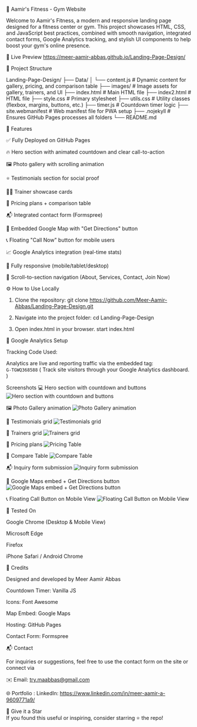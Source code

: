 💪 Aamir's Fitness - Gym Website

Welcome to Aamir's Fitness, a modern and responsive landing page designed for a fitness center or gym. This project showcases HTML, CSS, and JavaScript best practices, combined with smooth navigation, integrated contact forms, Google Analytics tracking, and stylish UI components to help boost your gym's online presence.

📌 Live Preview
https://meer-aamir-abbas.github.io/Landing-Page-Design/

📂 Project Structure

Landing-Page-Design/
├── Data/
│   └── content.js             # Dynamic content for gallery, pricing, and comparison table
├── images/                   # Image assets for gallery, trainers, and UI
├── index.html                # Main HTML file
├── index2.html               # HTML file
├── style.css                 # Primary stylesheet
├── utils.css                 # Utility classes (flexbox, margins, buttons, etc.)
├── timer.js                  # Countdown timer logic
├── site.webmanifest          # Web manifest file for PWA setup
├── .nojekyll                 # Ensures GitHub Pages processes all folders
└── README.md 

🚀 Features

✅ Fully Deployed on GitHub Pages

🔥 Hero section with animated countdown and clear call-to-action

🖼️ Photo gallery with scrolling animation

⭐ Testimonials section for social proof

🏋️‍♂️ Trainer showcase cards

💸 Pricing plans + comparison table

📬 Integrated contact form (Formspree)

📍 Embedded Google Map with "Get Directions" button

📞 Floating "Call Now" button for mobile users

📈 Google Analytics integration (real-time stats)

📱 Fully responsive (mobile/tablet/desktop)

🎯 Scroll-to-section navigation (About, Services, Contact, Join Now)

⚙️ How to Use Locally

1. Clone the repository:
git clone https://github.com/Meer-Aamir-Abbas/Landing-Page-Design.git

2. Navigate into the project folder:
cd Landing-Page-Design

3. Open index.html in your browser.
start index.html

🧠 Google Analytics Setup

Tracking Code Used:

<!-- Google tag (gtag.js) -->
<script async src="https://www.googletagmanager.com/gtag/js?id=G-TGWQ368588"></script>
<script>
  window.dataLayer = window.dataLayer || [];
  function gtag(){dataLayer.push(arguments);}
  gtag('js', new Date());
  gtag('config', 'G-TGWQ368588');
</script>

Analytics are live and reporting traffic via the embedded tag:  
`G-TGWQ368588`
( Track site visitors through your Google Analytics dashboard. )

Screenshots 
💻 Hero section with countdown and buttons ![Hero section with countdown and buttons](https://github.com/user-attachments/assets/760182d7-a940-4de7-bad7-040569e20162)

🖼️ Photo Gallery animation ![Photo Gallery animation](https://github.com/user-attachments/assets/2d09b9e1-f2d6-439b-a595-70748b5e6570)

💬 Testimonials grid ![Testimonials grid](https://github.com/user-attachments/assets/62aeb570-880a-4b79-a863-a692ab9bebc7)

💬 Trainers grid ![Trainers grid](https://github.com/user-attachments/assets/46d702b0-e7b2-4565-871f-f0ff2daf3ece)

💸 Pricing plans ![Pricing Table](https://github.com/user-attachments/assets/e8432167-1673-44d8-992a-62c43a1ca4b7)

💸 Compare Table ![Compare Table](https://github.com/user-attachments/assets/11e15aab-bf91-4366-8084-de20be7d32d3)

📬 Inquiry form submission ![Inquiry form submission](https://github.com/user-attachments/assets/eb8e403e-a3fb-4a5c-aed6-02b0449e5921)

📍 Google Maps embed + Get Directions button ![Google Maps embed + Get Directions button](https://github.com/user-attachments/assets/231e8b30-211a-4fa7-be71-80298fd88bf7)

📞 Floating Call Button on Mobile View ![Floating Call Button on Mobile View](https://github.com/user-attachments/assets/31f59c9a-275b-4d4c-8624-ec4719dc915a)

🧪 Tested On

Google Chrome (Desktop & Mobile View)

Microsoft Edge

Firefox

iPhone Safari / Android Chrome

🙌 Credits

Designed and developed by Meer Aamir Abbas

Countdown Timer: Vanilla JS

Icons: Font Awesome

Map Embed: Google Maps

Hosting: GitHub Pages

Contact Form: Formspree

📬 Contact

For inquiries or suggestions, feel free to use the contact form on the site or connect via

✉️ Email: try.maabbas@gmail.com

🌐 Portfolio : LinkedIn:  https://www.linkedin.com/in/meer-aamir-a-9609771a9/

🌟 Give it a Star  
If you found this useful or inspiring, consider starring ⭐ the repo!
